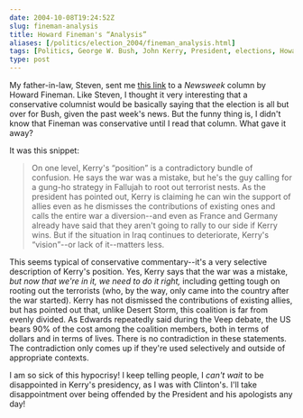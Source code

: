 ```yaml
--- 
date: 2004-10-08T19:24:52Z
slug: fineman-analysis
title: Howard Fineman's “Analysis”
aliases: [/politics/election_2004/fineman_analysis.html]
tags: [Politics, George W. Bush, John Kerry, President, elections, Howard Fineman]
type: post
---
```


<p>My father-in-law, Steven, sent me <a href="http://www.msnbc.msn.com/id/6200854/" title="Bush vs. the news">this link</a> to a <cite>Newsweek</cite> column by Howard Fineman. Like Steven, I thought it very interesting that a conservative columnist would be basically saying that the election is all but over for Bush, given the past week's news. But the funny thing is, I didn't know that Fineman was conservative until I read that column. What gave it away?</p>

<p>It was this snippet:</p>

<blockquote>
  <p>On one level, Kerry's <q>position</q> is a contradictory bundle of confusion. He says the war was a mistake, but he's the guy calling for a gung-ho strategy in Fallujah to root out terrorist nests. As the president has pointed out, Kerry is claiming he can win the support of allies even as he dismisses the contributions of existing ones and calls the entire war a diversion--and even as France and Germany already have said that they aren't going to rally to our side if Kerry wins. But if the situation in Iraq continues to deteriorate, Kerry's <q>vision</q>--or lack of it--matters less.</p>
</blockquote>

<p>This seems typical of conservative commentary--it's a very selective description of Kerry's position. Yes, Kerry says that the war was a mistake, <em>but now that we're in it, we need to do it right,</em> including getting tough on rooting out the terrorists (who, by the way, only came into the country after the war started). Kerry has not dismissed the contributions of existing allies, but has pointed out that, unlike Desert Storm, this coalition is far from evenly divided. As Edwards repeatedly said during the Veep debate, the US bears 90% of the cost among the coalition members, both in terms of dollars and in terms of lives. There is no contradiction in these statements. The contradiction only comes up if they're used selectively and outside of appropriate contexts.</p>

<p>I am so sick of this hypocrisy! I keep telling people, I <em>can't wait</em> to be disappointed in Kerry's presidency, as I was with Clinton's. I'll take disappointment over being offended by the President and his apologists any day!</p>
